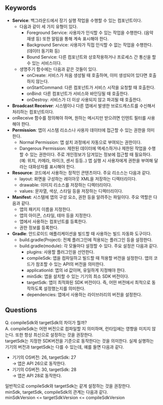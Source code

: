 ## Keywords
- **Service**: 백그라운드에서 장기 실행 작업을 수행할 수 있는 컴포넌트이다.
  - 다음과 같이 세 가지 유형이 있다.
    - Foreground Service: 사용자가 인식할 수 있는 작업을 수행한다. (음악 재생 등) 또한 알림을 통해 계속 표시해야 한다.
    - Background Service: 사용자가 직접 인식할 수 없는 작업을 수행한다. (데이터 동기화 등)
    - Bound Service: 다른 컴포넌트와 상호작용하거나 프로세스 간 통신을 할 수 있는 서비스이다.
  - 생명주기 함수에는 다음과 같은 것들이 있다.
    - onCreate: 서비스가 처음 생성될 때 호출하며, 이미 생성되어 있다면 호출하지 않는다.
    - onStartCommand: 다른 컴포넌트가 서비스 시작을 요청할 때 호출한다.
    - onBind: 다른 컴포넌트가 서비스와 바인딩될 때 호출한다.
    - onDestroy: 서비스가 더 이상 사용되지 않고 파괴될 때 호출한다.
- **Broadcast Receiver**: 시스템이나 다른 앱에서 발생한 브로드캐스트를 수신해서 처리하는 컴포넌트이다. 
- onReceive 함수를 정의해야 하며, 원하는 메시지만 받으려면 인텐트 필터를 사용해야 한다.
- **Permission**: 앱이 시스템 리소스나 사용자 데이터에 접근할 수 있는 권한을 의미한다.
  - Normal Permission: 앱 설치 과정에서 자동으로 부여되는 권한이다.
  - Dangerous Permission: 제한된 데이터에 액세스하거나 제한된 작업을 수행할 수 있는 권한이다.
  주로 개인정보가 담겨있는 정보에 접근할 때 필요하다. (예: 위치, 카메라, 마이크, 센서 등등..)
  앱 실행 시 사용자에게 권한을 부여해 달라는 대화상자를 표시해야 한다.
- **Resource**: 코드에서 사용하는 정적인 콘텐츠이다. 주요 리소스는 다음과 같다.
  - layout: 화면을 구성하는 레이아웃 XML을 저장하는 디렉터리이다.
  - drawable: 이미지 리소스를 저장하는 디렉터리이다.
  - values: 문자열, 색상, 스타일 등을 저장하는 디렉터리이다.
- **Manifest**: 시스템에 앱의 구성 요소, 권한 등을 알려주는 파일이다. 주요 역할은 다음과 같다.
  - 앱의 패키지 이름을 지정한다.
  - 앱의 아이콘, 스타일, 테마 등을 지정한다.
  - 앱에서 사용하는 컴포넌트를 등록한다.
  - 권한 정보를 등록한다.
- **Gradle**: 안드로이드 애플리케이션을 빌드할 때 사용하는 빌드 자동화 도구이다.
  - build.gradle(Project): 전체 플러그인에 적용되는 플러그인 등을 설정한다.
  - build.gradle(module): 각 모듈마다 설정할 수 있다. 주요 설정은 다음과 같다.
    - plugins: 사용할 플러그인을 선언한다.
    - compileSdk: 앱을 컴파일하고 빌드할 때 적용할 버전을 설정한다. 앱의 코드가 참조할 수 있는 API의 버전을 의미한다.
    - applicationId: 앱의 id 값이며, 유일하게 지정해야 한다.
    - minSdk: 앱을 설치할 수 있는 기기의 최소 SDK 버전이다.
    - targetSdk: 앱이 최적화된 SDK 버전이다. 즉, 어떤 버전에서 최적으로 동작하도록 설정했는지를 의미한다.
    - dependencies: 앱에서 사용하는 라이브러리의 버전을 설정한다.

## Questions
Q. compileSdk와 targetSdk의 차이가 뭘까?   
A. compileSdk는 어떤 버전으로 컴파일할 지 의미하며, 런타임에는 영향을 미치지 않는다. 또한 항상 최신으로 설정하는 것을 권장한다.   
targetSdk는 지정한 SDK버전을 기준으로 동작한다는 것을 의미한다. 실제 실행하는 기기의 버전과 targetSdk는 다를 수 있는데, 예를 들면 다음과 같다.   
- 기기의 OS버전: 26, targetSdk: 27   
  -> 앱은 API 26으로 동작한다.
- 기기의 OS버전: 30, targetSdk: 28   
  -> 앱은 API 28로 동작한다.

일반적으로 compileSdk와 targetSdk는 같게 설정하는 것을 권장한다.   
minSdk, targetSdk, compileSdk의 관계는 다음과 같다.   
minSdkVersion <= targetSdkVersion <= compileSdkVersion